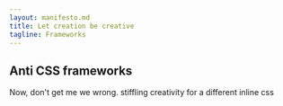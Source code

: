 ```yaml
---
layout: manifesto.md
title: Let creation be creative
tagline: Frameworks 
---
```



## Anti CSS frameworks
Now, don't get me we wrong. 
stiffling creativity for a different inline css
